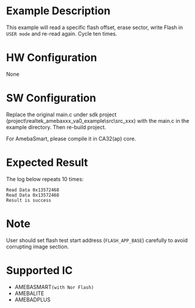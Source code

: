# Example Description

This example will read a specific flash offset, erase sector, write Flash in `USER mode` and re-read again. Cycle ten times.

# HW Configuration

None

# SW Configuration

Replace the original main.c under sdk project (project\realtek_amebaxxx_va0_example\src\src_xxx) with the main.c in the example directory. Then re-build project. 

For AmebaSmart, please compile it in CA32(ap) core. 

# Expected Result

The log below repeats 10 times:
```
Read Data 0x13572468
Read Data 0x13572468
Result is success
```

# Note

User should set flash test start address (`FLASH_APP_BASE`) carefully to avoid corrupting image section.

# Supported IC

* AMEBASMART`(with Nor Flash)`
* AMEBALITE
* AMEBADPLUS
